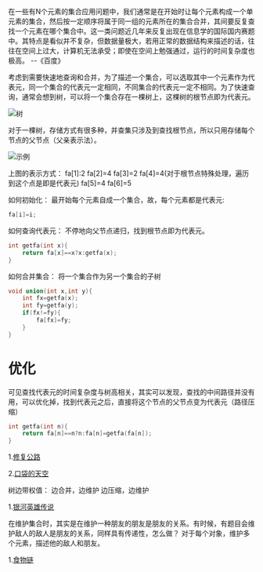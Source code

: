 
在一些有N个元素的集合应用问题中，我们通常是在开始时让每个元素构成一个单元素的集合，然后按一定顺序将属于同一组的元素所在的集合合并，其间要反复查找一个元素在哪个集合中。这一类问题近几年来反复出现在信息学的国际国内赛题中。其特点是看似并不复杂，但数据量极大，若用正常的数据结构来描述的话，往往在空间上过大，计算机无法承受；即使在空间上勉强通过，运行的时间复杂度也极高。
--《百度》










考虑到需要快速地查询和合并，为了描述一个集合，可以选取其中一个元素作为代表元，同一个集合的代表元一定相同，不同集合的代表元一定不相同。为了快速查询，通常会想到树，可以将一个集合存在一棵树上，这棵树的根节点即为代表元。 





![树](https://cdn.luogu.com.cn/upload/image_hosting/jm35cqmd.png)









对于一棵树，存储方式有很多种，并查集只涉及到查找根节点，所以只用存储每个节点的父节点（父亲表示法）。

![示例](https://cdn.luogu.com.cn/upload/image_hosting/xok5xl40.png)

上图的表示方式：
fa[1]:2
fa[2]=4
fa[3]=2
fa[4]=4(对于根节点特殊处理，遍历到这个点是即是代表元)
fa[5]=4
fa[6]=5







如何初始化：
最开始每个元素自成一个集合，故，每个元素都是代表元:
```cpp
fa[i]=i;
```




如何查询代表元：
不停地向父节点递归，找到根节点即为代表元。

```cpp
int getfa(int x){
	return fa[x]==x?x:getfa(x);
}

```


如何合并集合：
将一个集合作为另一个集合的子树
```cpp
void union(int x,int y){
	int fx=getfa(x);
	int fy=getfa(y);
	if(fx!=fy){
		fa[fx]=fy;
	}
}

```


# 优化
可见查找代表元的时间复杂度与树高相关，其实可以发现，查找的中间路径并没有用，可以优化掉，找到代表元之后，直接将这个节点的父节点变为代表元（路径压缩）
```cpp
int getfa(int n){
	return fa[n]==n?n:fa[n]=getfa(fa[n]);
}

```
1.[修复公路](https://www.luogu.com.cn/problem/P1111)

2.[口袋的天空](https://www.luogu.com.cn/problem/P1195)

树边带权值：
边合并，边维护
边压缩，边维护

1.[银河英雄传说](https://www.luogu.com.cn/problem/P1196)


在维护集合时，其实是在维护一种朋友的朋友是朋友的关系。有时候，有题目会维护敌人的敌人是朋友的关系，同样具有传递性，怎么做？
对于每个对象，维护多个元素，描述他的敌人和朋友。

1.[食物链](https://www.luogu.com.cn/problem/P2024)
